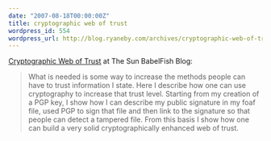 ```yaml
---
date: "2007-08-18T00:00:00Z"
title: cryptographic web of trust
wordpress_id: 554
wordpress_url: http://blog.ryaneby.com/archives/cryptographic-web-of-trust/
---
```

<a href="http://blogs.sun.com/bblfish/entry/cryptographic_web_of_trust">Cryptographic Web of Trust</a> at The Sun BabelFish Blog:

<blockquote>What is needed is some way to increase the methods people can have to trust information I state. Here I describe how one can use cryptography to increase that trust level. Starting from my creation of a PGP key, I show how I can describe my public signature in my foaf file, used PGP to sign that file and then link to the signature so that people can detect a tampered file. From this basis I show how one can build a very solid cryptographically enhanced web of trust.</blockquote>
